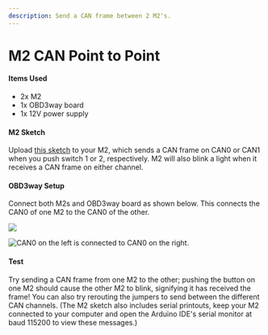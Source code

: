 ```yaml
---
description: Send a CAN frame between 2 M2's.
---
```


# M2 CAN Point to Point

#### Items Used

* 2x M2
* 1x OBD3way board
* 1x 12V power supply

#### M2 Sketch

Upload [this sketch](https://gist.github.com/kenny-macchina/690d95b6c260b15f794510dccb4950c8) to your M2, which sends a CAN frame on CAN0 or CAN1 when you push switch 1 or 2, respectively. M2 will also blink a light when it receives a CAN frame on either channel.

#### OBD3way Setup

Connect both M2s and OBD3way board as shown below. This connects the CAN0 of one M2 to the CAN0 of the other.

![](../../.gitbook/assets/img_7195.jpg)

![CAN0 on the left is connected to CAN0 on the right.](../../.gitbook/assets/img_7196.jpg)

#### Test

Try sending a CAN frame from one M2 to the other; pushing the button on one M2 should cause the other M2 to blink, signifying it has received the frame! You can also try rerouting the jumpers to send between the different CAN channels. \(The M2 sketch also includes serial printouts, keep your M2 connected to your computer and open the Arduino IDE's serial monitor at baud 115200 to view these messages.\)

